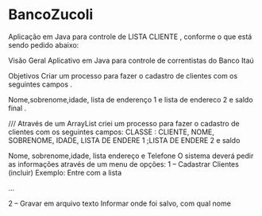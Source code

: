 # BancoZucoli

Aplicação em Java para controle de LISTA CLIENTE  , conforme o que está sendo pedido abaixo:



Visão Geral
Aplicativo em Java para controle de correntistas do Banco Itaú

Objetivos
Criar um processo para fazer o cadastro de clientes com os seguintes campos .

Nome,sobrenome,idade, lista de enderenço 1  e  lista de endereco 2  e  saldo final
.



///
Através de um ArrayList criei um processo para fazer o cadastro de clientes com os seguintes campos:
CLASSE :  CLIENTE, NOME, SOBRENOME, IDADE, LISTA DE ENDERE 1 ;LISTA DE ENDERE 2   e saldo 

Nome, sobrenome,idade, lista endereço  e Telefone 
O sistema deverá pedir as informações através de um menu de opções:
1 – Cadastrar Clientes (incluir) 
Exemplo:
Entre com a lista

...

2  – Gravar em arquivo texto
Informar onde foi salvo, com qual nome


